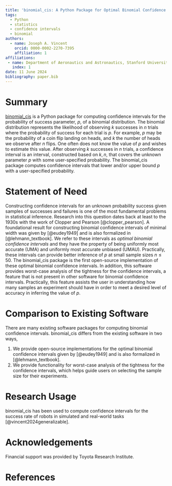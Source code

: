 ```yaml
---
title: 'binomial_cis: A Python Package for Optimal Binomial Confidence Intervals'
tags:
  - Python
  - statistics
  - confidence intervals
  - binomial
authors:
  - name: Joseph A. Vincent
    orcid: 0000-0002-2270-7395
    affiliation: 1
affiliations:
 - name: Department of Aeronautics and Astronautics, Stanford University
   index: 1
date: 11 June 2024
bibliography: paper.bib
---
```




# Summary
[binomial_cis](https://github.com/TRI-ML/binomial_cis) is a Python package for computing confidence intervals for the probability of success parameter, $p$, of a binomial distribution. The binomial distribution represents the likelihood of observing $k$ successes in $n$ trials where the probability of success for each trial is $p$. For example, $p$ may be the probability of a coin flip landing on heads, and $k$ the number of heads we observe after $n$ flips. One often does not know the value of $p$ and wishes to estimate this value. After observing $k$ successes in $n$ trials, a confidence interval is an interval, constructed based on $k, n$, that covers the unknown parameter $p$ with some user-specified probability. The binomial_cis package computes confidence intervals that lower and/or upper bound $p$ with a user-specified probability. 



# Statement of Need

Constructing confidence intervals for an unknown probability success given samples of successes and failures is one of the most fundamental problems in statistical inference.
Research into this question dates back at least to the 1930s with the work of Clopper and Pearson [@clopper_pearson].
A foundational result for constructing binomial confidence intervals of minimal width was given by [@eudey1949] and is also formalized in [@lehmann_textbook].
We refer to these intervals as *optimal binomial confidence intervals* and they have the property of being uniformly most accurate (UMA) and uniformly most accurate unbiased (UMAU).
Practically, these intervals can provide better inference of $p$ at small sample sizes $n \le 50$.
The binomial_cis package is the first open-source implementation of these optimal binomial confidence intervals.
In addition, this software provides worst-case analysis of the tightness for the confidence intervals, a feature that is not present in other software for binomial confidence intervals.
Practically, this feature assists the user in understanding how many samples an experiment should have in order to meet a desired level of accuracy in inferring the value of $p$.


# Comparison to Existing Software
There are many existing software packages for computing binomial confidence intervals.
binomial_cis differs from the existing software in two ways, 
1. We provide open-source implementations for the optimal binomial confidence intervals given by [@eudey1949] and is also formalized in [@lehmann_textbook].
2. We provide functionality for worst-case analysis of the tightness for the confidence intervals, which helps guide users on selecting the sample size for their experiments.


# Research Usage

binomial_cis has been used to compute confidence intervals for the success rate of robots in simulated and real-world tasks [@vincent2024generalizable].



# Acknowledgements

Financial support was provided by Toyota Research Institute.



# References
